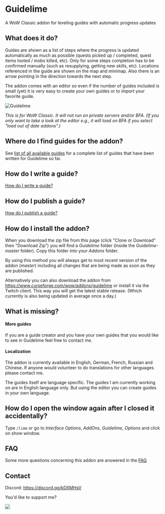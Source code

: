 # Guidelime

A WoW Classic addon for leveling guides with automatic progress updates

## What does it do?

Guides are shown as a list of steps where the progress is updated automatically as much as possible (quests picked up / completed, quest 
items looted / mobs killed, etc). Only for some steps completion has to be confirmed manually (such as resupplying, getting new skills, etc). 
Locations referenced in the guide are shown on the map and minimap. Also there is an arrow pointing in the direction towards the next step.

The addon comes with an editor so even if the number of guides included is small (yet) it is very easy to create your own guides or to import
your favorite guide.

<img src="https://i.imgur.com/6aCB623.png" alt="Guidelime"/>

*This is for WoW Classic. It will not run on private servers and/or BFA. (If you only want to take a look at the editor e.g., it will load on BFA if you select "load out of date addons".)*

## Where do I find guides for the addon?

See <a href="https://github.com/max-ri/Guidelime/wiki/GuideList">list of all available guides</a> for a complete list of guides that have been written for Guidelime so far.

## How do I write a guide?

<a href="https://github.com/max-ri/Guidelime/wiki/WriteAGuide">How do I write a guide?</a>

## How do I publish a guide?

<a href="https://github.com/max-ri/Guidelime/wiki/PublishAGuide">How do I publish a guide?</a>

## How do I install the addon?

When you download the zip file from this page (click "Clone or Download" then "Download Zip") you will find a *Guidelime* folder (inside the *Guidelime-master* folder). Copy this folder into your *Addons* folder.

By using this method you will always get to most recent version of the addon (*master*) including all changes that are being made as soon as they are published.

Alternatively you can also download the addon from https://www.curseforge.com/wow/addons/guidelime or install it via the Twitch client. This way you will get the latest stable release. (Which currently is also being updated in average once a day.)

## What is missing?

#### More guides

If you are a guide creator and you have your own guides that you would like to see in Guidelime feel free to contact me.

#### Localization

The addon is currently available in English, German, French, Russian and Chinese. If anyone would volunteer to do translations for other languages please contact me.

The guides itself are language specific. The guides I am currently working on are in English language only. But using the editor you can create guides in your own language.

## How do I open the window again after I closed it accidentally?

Type `/lime` or go to *Interface Options*, *AddOns*, *Guidelime*, *Options* and click on show window.

## FAQ

Some more questions concerning this addon are answered in the <a href="https://github.com/max-ri/Guidelime/wiki/FAQ">FAQ</a>

## Contact 

Discord: https://discord.gg/kDXMHsV

You'd like to support me?

<a href='https://www.paypal.com/cgi-bin/webscr?cmd=_donations&business=max_r_%40web.de&item_name=Guidelime&currency_code=EUR'><img src="https://www.paypalobjects.com/en_US/i/btn/btn_donate_LG.gif"/></a>
